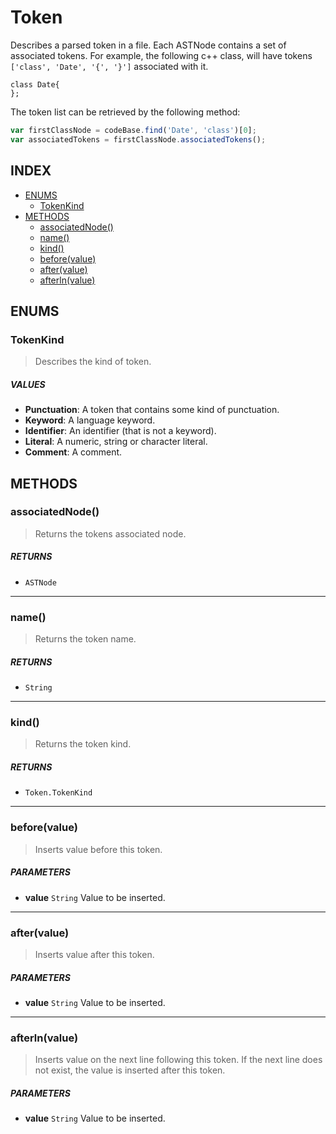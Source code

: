 # Token

Describes a parsed token in a file. Each ASTNode contains a set of associated tokens. For example, the following c++ class, will have tokens `['class', 'Date', '{', '}']` associated with it.

```
class Date{
};
```

The token list can be retrieved by the following method:

```js
var firstClassNode = codeBase.find('Date', 'class')[0];
var associatedTokens = firstClassNode.associatedTokens();
```

## INDEX

 - [ENUMS](#enums)
	 - [TokenKind](#TokenKind)
 - [METHODS](#methods)
	 - [associatedNode()](#associatednode)
	 - [name()](#name)
	 - [kind()](#kind)
	 - [before(value)](#beforevalue)
	 - [after(value)](#aftervalue) 
	 - [afterln(value)](#afterlnvalue)

## ENUMS

### TokenKind

> Describes the kind of token.

##### VALUES

 * **Punctuation**: A token that contains some kind of punctuation.
 * **Keyword**: A language keyword.
 * **Identifier**: An identifier (that is not a keyword).
 * **Literal**: A numeric, string or character literal.
 * **Comment**: A comment.

## METHODS

### associatedNode()

> Returns the tokens associated node.

##### RETURNS

 * `ASTNode`

---

### name()

> Returns the token name.

##### RETURNS

 * `String`

---

### kind()

> Returns the token kind.

##### RETURNS

 * `Token.TokenKind`

---

### before(value)

 > Inserts value before this token.

##### PARAMETERS

 * **value** `String` Value to be inserted.

---

### after(value)

> Inserts value after this token.

##### PARAMETERS

 * **value** `String` Value to be inserted.

---

### afterln(value)

> Inserts value on the next line following this token. If the next line does not exist, the value is inserted after this token.

##### PARAMETERS

 * **value** `String` Value to be inserted. 
